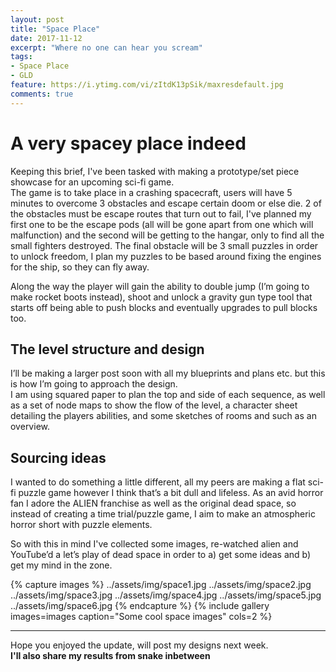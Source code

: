 ```yaml
---
layout: post
title: "Space Place"
date: 2017-11-12
excerpt: "Where no one can hear you scream"
tags:
- Space Place
- GLD
feature: https://i.ytimg.com/vi/zItdK13pSik/maxresdefault.jpg
comments: true
---
```

# A very spacey place indeed
Keeping this brief, I've been tasked with making a prototype/set piece showcase for an upcoming sci-fi game. <br>
The game is to take place in a crashing spacecraft, users will have 5 minutes to overcome 3 obstacles and escape certain doom or else die.
2 of the obstacles must be escape routes that turn out to fail, I've planned my first one to be the escape pods (all will be gone apart from one which will malfunction)
and the second will be getting to the hangar, only to find all the small fighters destroyed. The final obstacle will be 3 small puzzles in order to unlock freedom, I plan my puzzles to be based around fixing the engines for the ship, so they can fly away.

Along the way the player will gain the ability to double jump (I’m going to make rocket boots instead), shoot and unlock a gravity gun type tool that starts off being able to push blocks and eventually upgrades to pull blocks too.

## The level structure and design
I’ll be making a larger post soon with all my blueprints and plans etc. but this is how I’m going to approach the design. <br>
I am using squared paper to plan the top and side of each sequence, as well as a set of node maps to show the flow of the level, a character sheet detailing the players abilities, and some sketches of rooms and such as an overview.

## Sourcing ideas
I wanted to do something a little different, all my peers are making a flat sci-fi puzzle game however I think that’s a bit dull and lifeless. As an avid horror fan I adore the ALIEN franchise as well as the original dead space, so instead of creating a time trial/puzzle game, I aim to make an atmospheric horror short with puzzle elements. 

So with this in mind I've collected some images, re-watched alien and YouTube’d a let’s play of dead space in order to a) get some ideas and b) get my mind in the zone.

{% capture images %} ../assets/img/space1.jpg ../assets/img/space2.jpg ../assets/img/space3.jpg ../assets/img/space4.jpg ../assets/img/space5.jpg ../assets/img/space6.jpg {% endcapture %} {% include gallery images=images caption="Some cool space images" cols=2 %}

---

Hope you enjoyed the update, will post my designs next week.<br>
__I'll also share my results from snake inbetween__

